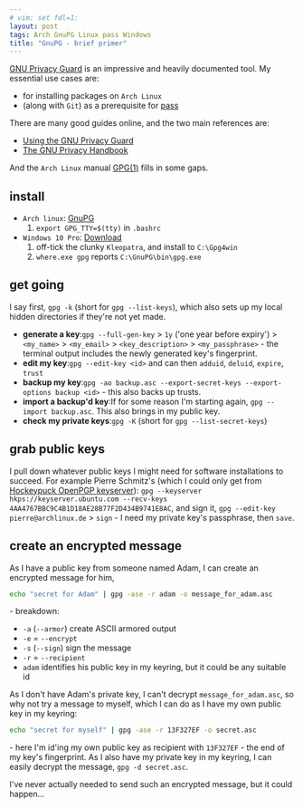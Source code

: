 ```yaml
---
# vim: set fdl=1:
layout: post
tags: Arch GnuPG Linux pass Windows
title: "GnuPG - brief primer"
---
```


[GNU Privacy Guard](http://en.wikipedia.org/wiki/GNU_Privacy_Guard) is an impressive and heavily documented tool. My essential use cases are:

- for installing packages on `Arch Linux`
- (along with `Git`) as a prerequisite for [pass](https://www.passwordstore.org/)

There are many good guides online, and the two main references are:

- [Using the GNU Privacy Guard](https://www.gnupg.org/documentation/manuals/gnupg/index.html)
- [The GNU Privacy Handbook](https://www.gnupg.org/gph/en/manual/book1.html)

And the `Arch Linux` manual [GPG(1)](https://man.archlinux.org/man/gpg.1.en) fills in some gaps.

## install
- `Arch linux`: [GnuPG](https://wiki.archlinux.org/index.php/GnuPG)
    1. `export GPG_TTY=$(tty)` in `.bashrc`
- `Windows 10 Pro`: [Download](https://www.gpg4win.org/get-gpg4win.html)
    1. off-tick the clunky `Kleopatra`, and install to `C:\Gpg4win`
    1. `where.exe gpg` reports `C:\GnuPG\bin\gpg.exe`

## get going
I say first, `gpg -k` (short for `gpg --list-keys`), which also sets up my local hidden directories if they're not yet made.

- **generate a key**:`gpg --full-gen-key` > `1y` ('one year before expiry') > `<my_name>` > `<my_email>` > `<key_description>` > `<my_passphrase>` - the terminal output includes the newly generated key's fingerprint.
- **edit my key**:`gpg --edit-key <id>` and can then `adduid`, `deluid`, `expire`, `trust`
- **backup my key**:`gpg -ao backup.asc --export-secret-keys --export-options backup <id>` - this also backs up trusts.
- **import a backup'd key**:If for some reason I'm starting again, `gpg --import backup.asc`. This also brings in my public key.
- **check my private keys**:`gpg -K` (short for `gpg --list-secret-keys`)

## grab public keys
I pull down whatever public keys I might need for software installations to succeed. For example Pierre Schmitz's (which I could only get from [Hockeypuck OpenPGP keyserver](https://keyserver.ubuntu.com)): `gpg --keyserver hkps://keyserver.ubuntu.com --recv-keys 4AA4767BBC9C4B1D18AE28B77F2D434B9741E8AC`, and sign it, `gpg --edit-key pierre@archlinux.de` > `sign` - I need my private key's passphrase, then `save`.

## create an encrypted message
As I have a public key from someone named Adam, I can create an encrypted message for him,
```bash
echo "secret for Adam" | gpg -ase -r adam -o message_for_adam.asc
```
\- breakdown:

- `-a` (`--armor`) create ASCII armored output
- `-e` = `--encrypt`
- `-s` (`--sign`) sign the message
- `-r` = `--recipient`
- `adam` identifies his public key in my keyring, but it could be any suitable id

As I don't have Adam's private key, I can't decrypt `message_for_adam.asc`, so why not try a message to myself, which I can do as I have my own public key in my keyring:
```bash
echo "secret for myself" | gpg -ase -r 13F327EF -o secret.asc
```
\- here I'm id'ing my own public key as recipient with `13F327EF` - the end of my key's fingerprint. As I also have my private key in my keyring, I can easily decrypt the message, `gpg -d secret.asc`.

I've never actually needed to send such an encrypted message, but it could happen...

